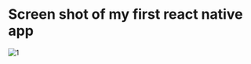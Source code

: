 # Screen shot of my first react native app 
![1](https://user-images.githubusercontent.com/7909908/175771726-e832e280-2870-4804-9cd6-7a965e3445d7.png)
